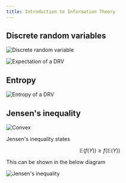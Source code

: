 ```yaml
---
title: Introduction to Information Theory
---
```


## Discrete random variables

![Discrete random variable](/img/Uni/CaC/InfTheo/drv.png)

![Expectation of a DRV](/img/Uni/CaC/InfTheo/drv_expectation.png)

## Entropy

![Entropy of a DRV](/img/Uni/CaC/InfTheo/entropy.png)

## Jensen's inequality

![Convex](/img/Uni/CaC/InfTheo/convex.png)

Jensen's inequality states

$$
\mathbb{E}(f(Y))\geqslant f(\mathbb{E}(Y))
$$

This can be shown in the below diagram

![Jensen's inequality](/img/Uni/CaC/InfTheo/jensen.png)
